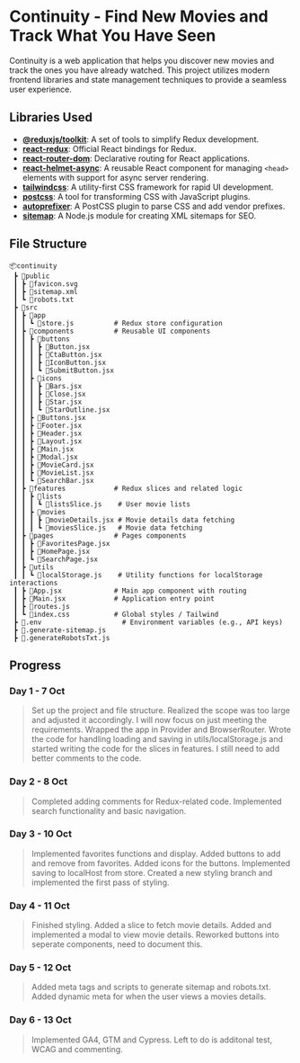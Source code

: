 # Continuity - Find New Movies and Track What You Have Seen

Continuity is a web application that helps you discover new movies and track the ones you have already watched. This project utilizes modern frontend libraries and state management techniques to provide a seamless user experience.

## Libraries Used

- **[@reduxjs/toolkit](https://www.npmjs.com/package/@reduxjs/toolkit)**: A set of tools to simplify Redux development.
- **[react-redux](https://www.npmjs.com/package/react-redux)**: Official React bindings for Redux.
- **[react-router-dom](https://www.npmjs.com/package/react-router-dom)**: Declarative routing for React applications.
- **[react-helmet-async](https://www.npmjs.com/package/react-helmet-async)**: A reusable React component for managing `<head>` elements with support for async server rendering.
- **[tailwindcss](https://www.npmjs.com/package/tailwindcss)**: A utility-first CSS framework for rapid UI development.
- **[postcss](https://www.npmjs.com/package/postcss)**: A tool for transforming CSS with JavaScript plugins.
- **[autoprefixer](https://www.npmjs.com/package/autoprefixer)**: A PostCSS plugin to parse CSS and add vendor prefixes.
- **[sitemap](https://www.npmjs.com/package/sitemap)**: A Node.js module for creating XML sitemaps for SEO.


## File Structure

```plaintext
📦continuity
 ┣ 📂public
 ┃ ┣ 📜favicon.svg
 ┃ ┣ 📜sitemap.xml
 ┃ ┗ 📜robots.txt      
 ┣ 📂src
 ┃ ┣ 📂app
 ┃ ┃ ┗ 📜store.js          # Redux store configuration
 ┃ ┣ 📂components          # Reusable UI components
 ┃ ┃ ┣ 📂buttons
 ┃ ┃ ┃ ┣ 📜Button.jsx
 ┃ ┃ ┃ ┣ 📜CtaButton.jsx
 ┃ ┃ ┃ ┣ 📜IconButton.jsx
 ┃ ┃ ┃ ┗ 📜SubmitButton.jsx
 ┃ ┃ ┣ 📂icons
 ┃ ┃ ┃ ┣ 📜Bars.jsx
 ┃ ┃ ┃ ┣ 📜Close.jsx
 ┃ ┃ ┃ ┣ 📜Star.jsx
 ┃ ┃ ┃ ┗ 📜StarOutline.jsx
 ┃ ┃ ┣ 📜Buttons.jsx
 ┃ ┃ ┣ 📜Footer.jsx
 ┃ ┃ ┣ 📜Header.jsx
 ┃ ┃ ┣ 📜Layout.jsx
 ┃ ┃ ┣ 📜Main.jsx
 ┃ ┃ ┣ 📜Modal.jsx
 ┃ ┃ ┣ 📜MovieCard.jsx
 ┃ ┃ ┣ 📜MovieList.jsx
 ┃ ┃ ┗ 📜SearchBar.jsx
 ┃ ┣ 📂features            # Redux slices and related logic
 ┃ ┃ ┣ 📂lists
 ┃ ┃ ┃ ┗ 📜listsSlice.js    # User movie lists
 ┃ ┃ ┣ 📂movies
 ┃ ┃ ┃ ┣ 📜movieDetails.jsx # Movie details data fetching
 ┃ ┃ ┃ ┗ 📜moviesSlice.js   # Movie data fetching
 ┃ ┣ 📂pages               # Pages components
 ┃ ┃ ┣ 📜FavoritesPage.jsx
 ┃ ┃ ┣ 📜HomePage.jsx
 ┃ ┃ ┗ 📜SearchPage.jsx
 ┃ ┣ 📂utils
 ┃ ┃ ┗ 📜localStorage.js    # Utility functions for localStorage interactions
 ┃ ┣ 📜App.jsx             # Main app component with routing
 ┃ ┣ 📜Main.jsx            # Application entry point
 ┃ ┣ 📜routes.js
 ┃ ┗ 📜index.css           # Global styles / Tailwind
 ┣ 📜.env                    # Environment variables (e.g., API keys)
 ┣ 📜.generate-sitemap.js
 ┣ 📜.generateRobotsTxt.js
```

## Progress

### Day 1 - 7 Oct

> Set up the project and file structure. Realized the scope was too large and adjusted it accordingly. I will now focus on just meeting the requirements. Wrapped the app in Provider and BrowserRouter. Wrote the code for handling loading and saving in utils/localStorage.js and started writing the code for the slices in features. I still need to add better comments to the code.

### Day 2 - 8 Oct

> Completed adding comments for Redux-related code. Implemented search functionality and basic navigation.

### Day 3 - 10 Oct

> Implemented favorites functions and display. Added buttons to add and remove from favorites. Added icons for the buttons. Implemented saving to localHost from store. Created a new styling branch and implemented the first pass of styling.

### Day 4 - 11 Oct

> Finished styling. Added a slice to fetch movie details. Added and implemented a modal to view movie details. Reworked buttons into seperate components, need to document this.

### Day 5 - 12 Oct

> Added meta tags and scripts to generate sitemap and robots.txt. Added dynamic meta for when the user views a movies details.

### Day 6 - 13 Oct

> Implemented GA4, GTM and Cypress. Left to do is additonal test, WCAG and commenting.